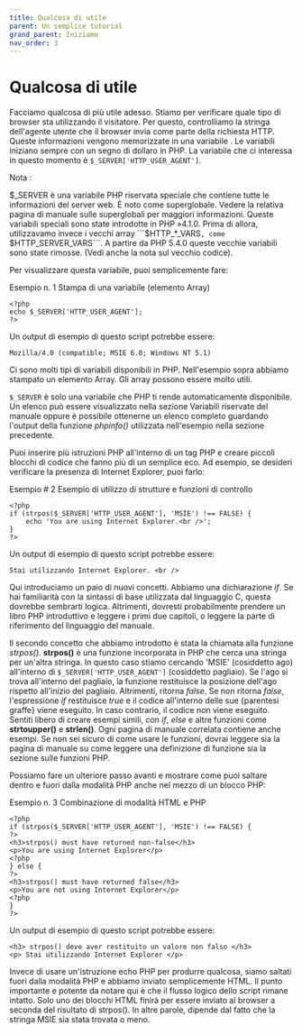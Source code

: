 ```yaml
---
title: Qualcosa di utile
parent: Un semplice tutorial
grand_parent: Iniziamo
nav_order: 3
---
```


# Qualcosa di utile
Facciamo qualcosa di più utile adesso. Stiamo per verificare quale tipo di browser sta utilizzando il visitatore. Per questo, controlliamo la stringa dell'agente utente che il browser invia come parte della richiesta HTTP. Queste informazioni vengono memorizzate in una variabile . Le variabili iniziano sempre con un segno di dollaro in PHP. La variabile che ci interessa in questo momento è ```$_SERVER['HTTP_USER_AGENT']```.

Nota :

$_SERVER è una variabile PHP riservata speciale che contiene tutte le informazioni del server web. È noto come superglobale. Vedere la relativa pagina di manuale sulle superglobali per maggiori informazioni. Queste variabili speciali sono state introdotte in PHP »4.1.0. Prima di allora, utilizzavamo invece i vecchi array ```$HTTP_*_VARS```, come ```$HTTP_SERVER_VARS```. A partire da PHP 5.4.0 queste vecchie variabili sono state rimosse. (Vedi anche la nota sul vecchio codice).

Per visualizzare questa variabile, puoi semplicemente fare:

Esempio n. 1 Stampa di una variabile (elemento Array)

```
<?php
echo $_SERVER['HTTP_USER_AGENT'];
?>
```

Un output di esempio di questo script potrebbe essere:

```
Mozilla/4.0 (compatible; MSIE 6.0; Windows NT 5.1)
```

Ci sono molti tipi di variabili disponibili in PHP. Nell'esempio sopra abbiamo stampato un elemento Array. Gli array possono essere molto utili.

```$_SERVER``` è solo una variabile che PHP ti rende automaticamente disponibile. Un elenco può essere visualizzato nella sezione Variabili riservate del manuale oppure è possibile ottenerne un elenco completo guardando l'output della funzione *phpinfo()* utilizzata nell'esempio nella sezione precedente.

Puoi inserire più istruzioni PHP all'interno di un tag PHP e creare piccoli blocchi di codice che fanno più di un semplice eco. Ad esempio, se desideri verificare la presenza di Internet Explorer, puoi farlo:

Esempio # 2 Esempio di utilizzo di strutture e funzioni di controllo

```
<?php
if (strpos($_SERVER['HTTP_USER_AGENT'], 'MSIE') !== FALSE) {
    echo 'You are using Internet Explorer.<br />';
}
?>
```
Un output di esempio di questo script potrebbe essere:

```
Stai utilizzando Internet Explorer. <br />
```

Qui introduciamo un paio di nuovi concetti. Abbiamo una dichiarazione *if*. Se hai familiarità con la sintassi di base utilizzata dal linguaggio C, questa dovrebbe sembrarti logica. Altrimenti, dovresti probabilmente prendere un libro PHP introduttivo e leggere i primi due capitoli, o leggere la parte di riferimento del linguaggio del manuale.

Il secondo concetto che abbiamo introdotto è stata la chiamata alla funzione *strpos()*. **strpos()** è una funzione incorporata in PHP che cerca una stringa per un'altra stringa. In questo caso stiamo cercando 'MSIE' (cosiddetto ago) all'interno di ```$_SERVER['HTTP_USER_AGENT']``` (cosiddetto pagliaio). Se l'ago si trova all'interno del pagliaio, la funzione restituisce la posizione dell'ago rispetto all'inizio del pagliaio. Altrimenti, ritorna *false*. Se non ritorna *false*, l'espressione *if* restituisce *true* e il codice all'interno delle sue {parentesi graffe} viene eseguito. In caso contrario, il codice non viene eseguito. Sentiti libero di creare esempi simili, con *if*, *else* e altre funzioni come **strtoupper()** e **strlen()**. Ogni pagina di manuale correlata contiene anche esempi. Se non sei sicuro di come usare le funzioni, dovrai leggere sia la pagina di manuale su come leggere una definizione di funzione sia la sezione sulle funzioni PHP.

Possiamo fare un ulteriore passo avanti e mostrare come puoi saltare dentro e fuori dalla modalità PHP anche nel mezzo di un blocco PHP:

Esempio n. 3 Combinazione di modalità HTML e PHP

```
<?php
if (strpos($_SERVER['HTTP_USER_AGENT'], 'MSIE') !== FALSE) {
?>
<h3>strpos() must have returned non-false</h3>
<p>You are using Internet Explorer</p>
<?php
} else {
?>
<h3>strpos() must have returned false</h3>
<p>You are not using Internet Explorer</p>
<?php
}
?>
```

Un output di esempio di questo script potrebbe essere:

```
<h3> strpos() deve aver restituito un valore non falso </h3>
<p> Stai utilizzando Internet Explorer </p>
```

Invece di usare un'istruzione echo PHP per produrre qualcosa, siamo saltati fuori dalla modalità PHP e abbiamo inviato semplicemente HTML. Il punto importante e potente da notare qui è che il flusso logico dello script rimane intatto. Solo uno dei blocchi HTML finirà per essere inviato al browser a seconda del risultato di strpos(). In altre parole, dipende dal fatto che la stringa MSIE sia stata trovata o meno.